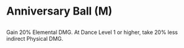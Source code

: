 # Anniversary Ball (M)

## 

Gain 20% Elemental DMG. At Dance Level 1 or higher, take 20% less indirect Physical DMG.